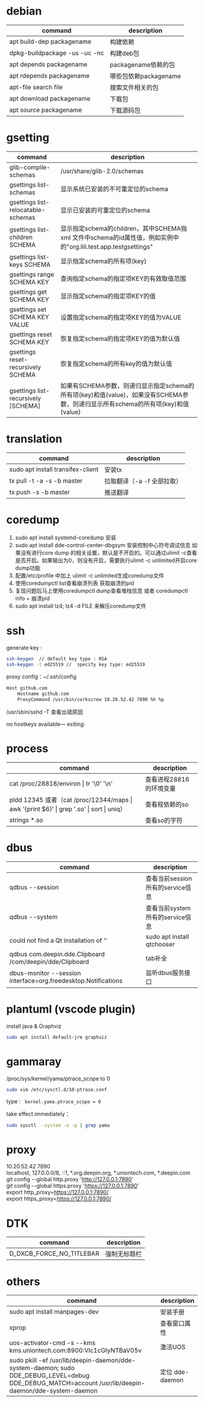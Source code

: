 # debian

|command|description|
|--|--|
apt build-dep packagename | 构建依赖
dpkg-buildpackage -us -uc -nc | 构建deb包
apt depends packagename | packagename依赖的包
apt rdepends packagename | 哪些包依赖packagename
apt-file search file | 搜索文件相关的包
apt download packagename | 下载包
apt source packagename | 下载源码包

# gsetting

|command|description|
|--|--|
glib-compile-schemas | /usr/share/glib-2.0/schemas
gsettings list-schemas |             显示系统已安装的不可重定位的schema  
gsettings list-relocatable-schemas | 显示已安装的可重定位的schema  
gsettings list-children SCHEMA   |  显示指定schema的children，其中SCHEMA指xml  文件中schema的id属性值，例如实例中的"org.lili.test.app.testgsettings"
gsettings list-keys SCHEMA |         显示指定schema的所有项(key)
gsettings range SCHEMA KEY  |        查询指定schema的指定项KEY的有效取值范围
gsettings get SCHEMA KEY     |      显示指定schema的指定项KEY的值
gsettings set SCHEMA KEY VALUE |    设置指定schema的指定项KEY的值为VALUE
gsettings reset SCHEMA KEY      |   恢复指定schema的指定项KEY的值为默认值
gsettings reset-recursively SCHEMA| 恢复指定schema的所有key的值为默认值
gsettings list-recursively [SCHEMA]|如果有SCHEMA参数，则递归显示指定schema的所有项(key)和值(value)，如果没有SCHEMA参数，则递归显示所有schema的所有项(key)和值(value)

# translation

|command|description|
|--|--|
sudo apt install transifex-client |  安装tx
tx pull -t -a -s -b master |  拉取翻译（-a -f 全部拉取）
tx push -s -b master | 推送翻译

# coredump

1. sudo apt install systemd-coredump 安装
2. sudo apt install dde-control-center-dbgsym 安装控制中心符号调试信息
如果没有进行core dump 的相关设置，默认是不开启的。可以通过ulimit -c查看是否开启。如果输出为0，则没有开启，需要执行ulimit -c unlimited开启core dump功能
3. 配置/etc/profile 中加上 ulimit -c unlimited生成coredump文件
4. 使用coredumpctl list查看崩溃列表 获取崩溃的pid 
5. 复现问题后马上使用coredumpctl dump查看堆栈信息 或者 coredumpctl info + 崩溃pid
6. sudo apt install lz4; lz4 -d FILE 来解压coredump文件

# ssh

generate key :  

``` sh
ssh-keygen  // default key type : RSA 
ssh-keygen -t ed25519 //  specify key type: ed25519  
```

proxy config：~/.ssh/config

``` sh
Host github.com
    Hostname github.com
    ProxyCommand /usr/bin/corkscrew 10.20.52.42 7890 %h %p
```

/usr/sbin/sshd -T 查看出错原因

no hostkeys available— exiting:  

# process 

|command|description|
|--|--|
cat /proc/28818/environ \| tr '\0' '\n' | 查看进程28816的环境变量
pldd 12345 或者（cat /proc/12344/maps \| awk '{print $6}' \| grep '\.so' \| sort \| uniq）| 查看程依赖的so
strings *.so | 查看so的字符

# dbus

|command|description|
|--|--|
qdbus --session | 查看当前session所有的service信息
qdbus --system  | 查看当前system所有的service信息
could not find a Qt installation of '' | sudo apt install qtchooser
qdbus com.deepin.dde.Clipboard /com/deepin/dde/Clipboard | tab补全
dbus-monitor --session interface=org.freedesktop.Notifications  | 监听dbus服务接口

# plantuml (vscode plugin)

install java & Graphviz

``` sh
sudo apt install default-jre graphviz
```

# gammaray

/proc/sys/kernel/yama/ptrace_scope to 0

``` sh
sudo vim /etc/sysctl.d/10-ptrace.conf
```
type : ` kernel.yama.ptrace_scope = 0`

take effect immediately：

``` sh
sudo sysctl --system -a -p | grep yama
```

# proxy

10.20.52.42  7890  
localhost, 127.0.0.0/8, ::1, *.org.deepin.org, *.uniontech.com, *.deepin.com  
git config --global http.proxy 'http://127.0.0.1:7890'  
git config --global https.proxy 'https://127.0.0.1:7890'  
export http_proxy=https://127.0.0.1:7890/  
export https_proxy=https://127.0.0.1:7890/  

# DTK

|command|description|
|--|--|
D_DXCB_FORCE_NO_TITLEBAR | 强制无标题栏

# others

|command|description|
|--|--|
sudo apt install manpages-dev | 安装手册
xprop | 查看窗口属性
uos-activator-cmd -s --kms kms.uniontech.com:8900:Vlc1cGIyNTBaV05v | 激活UOS
sudo pkill -ef /usr/lib/deepin-daemon/dde-system-daemon; sudo DDE_DEBUG_LEVEL=debug DDE_DEBUG_MATCH=account /usr/lib/deepin-daemon/dde-system-daemon | 定位 dde-daemon
